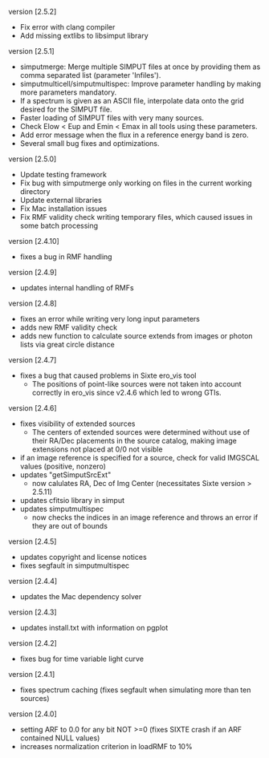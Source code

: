 version [2.5.2]
  - Fix error with clang compiler
  - Add missing extlibs to libsimput library

version [2.5.1]
  - simputmerge: Merge multiple SIMPUT files at once by providing them as
    comma separated list (parameter 'Infiles').
  - simputmulticell/simputmultispec: Improve parameter handling by making more
    parameters mandatory.
  - If a spectrum is given as an ASCII file, interpolate data onto the grid
    desired for the SIMPUT file.
  - Faster loading of SIMPUT files with very many sources.
  - Check Elow < Eup and Emin < Emax in all tools using these parameters.
  - Add error message when the flux in a reference energy band is zero.
  - Several small bug fixes and optimizations.

version [2.5.0]
  - Update testing framework
  - Fix bug with simputmerge only working on files in
    the current working directory
  - Update external libraries
  - Fix Mac installation issues
  - Fix RMF validity check writing temporary files, which caused
    issues in some batch processing

version [2.4.10]
  - fixes a bug in RMF handling

version [2.4.9]
  - updates internal handling of RMFs

version [2.4.8]
  - fixes an error while writing very long input parameters
  - adds new RMF validity check
  - adds new function to calculate source extends from images
    or photon lists via great circle distance

version [2.4.7]
  - fixes a bug that caused problems in Sixte ero_vis tool
    * The positions of point-like sources were not taken into account correctly
      in ero_vis since v2.4.6 which led to wrong GTIs.

version [2.4.6]
  - fixes visibility of extended sources
    * The centers of extended sources were determined without use of their
      RA/Dec placements in the source catalog, making image extensions not
      placed at 0/0 not visible
  - if an image reference is specified for a source, check for valid IMGSCAL
    values (positive, nonzero)
  - updates "getSimputSrcExt"
    * now calulates RA, Dec of Img Center (necessitates Sixte version > 2.5.11)
  - updates cfitsio library in simput
  - updates simputmultispec
    * now checks the indices in an image reference and
      throws an error if they are out of bounds

version [2.4.5]
  - updates copyright and license notices
  - fixes segfault in simputmultispec

version [2.4.4]
  - updates the Mac dependency solver

version [2.4.3]
  - updates install.txt with information on pgplot

version [2.4.2]
  - fixes bug for time variable light curve

version [2.4.1]
  - fixes spectrum caching
    (fixes segfault when simulating more than ten sources)

version [2.4.0]
  - setting ARF to 0.0 for any bit NOT >=0
    (fixes SIXTE crash if an ARF contained NULL values)
  - increases normalization criterion in loadRMF to 10%
